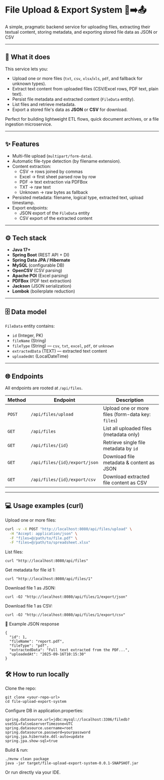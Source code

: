 # File Upload & Export System 📁➡️📤

A simple, pragmatic backend service for uploading files, extracting their textual content, storing metadata, and exporting stored file data as JSON or CSV 


---

## 🚀 What it does
This service lets you:

- Upload one or more files (`txt`, `csv`, `xlsx`/`xls`, `pdf`, and fallback for unknown types).
- Extract text content from uploaded files (CSV/Excel rows, PDF text, plain text).
- Persist file metadata and extracted content (`FileData` entity).
- List files and retrieve metadata.
- Export a stored file's data as **JSON** or **CSV** for download.

Perfect for building lightweight ETL flows, quick document archives, or a file ingestion microservice.


---

## ✨ Features
- Multi-file upload (`multipart/form-data`).
- Automatic file-type detection (by filename extension).
- Content extraction:
  - CSV → rows joined by commas
  - Excel → first sheet parsed row by row
  - PDF → text extraction via PDFBox
  - TXT → raw text
  - Unknown → raw bytes as fallback
- Persisted metadata: filename, logical type, extracted text, upload timestamp.
- Export endpoints:
  - JSON export of the `FileData` entity
  - CSV export of the extracted content

---

## ⚙️ Tech stack
- **Java 17+**
- **Spring Boot** (REST API + DI)
- **Spring Data JPA / Hibernate**
- **MySQL** (configurable DB)
- **OpenCSV** (CSV parsing)
- **Apache POI** (Excel parsing)
- **PDFBox** (PDF text extraction)
- **Jackson** (JSON serialization)
- **Lombok** (boilerplate reduction)

---

## 🗄️ Data model
`FileData` entity contains:

- `id` (Integer, PK)
- `fileName` (String)
- `fileType` (String) — `csv`, `txt`, `excel`, `pdf`, or `unknown`
- `extractedData` (TEXT) — extracted text content
- `uploadedAt` (LocalDateTime)

---

## 🌐 Endpoints
All endpoints are rooted at `/api/files`.

| Method | Endpoint                      | Description |
|--------|--------------------------------|-------------|
| `POST` | `/api/files/upload`            | Upload one or more files (form-data key: `files`) |
| `GET`  | `/api/files`                   | List all uploaded files (metadata only) |
| `GET`  | `/api/files/{id}`              | Retrieve single file metadata by `id` |
| `GET`  | `/api/files/{id}/export/json`  | Download file metadata & content as JSON |
| `GET`  | `/api/files/{id}/export/csv`   | Download extracted file content as CSV |

---

## 💻 Usage examples (curl)

Upload one or more files:
```bash
curl -v -X POST "http://localhost:8080/api/files/upload" \
  -H "Accept: application/json" \
  -F "files=@/path/to/file.pdf" \
  -F "files=@/path/to/spreadsheet.xlsx"
```

List files:
```
curl "http://localhost:8080/api/files"
```

Get metadata for file id 1:
```
curl "http://localhost:8080/api/files/1"
```

Download file 1 as JSON:
```
curl -OJ "http://localhost:8080/api/files/1/export/json"
```

Download file 1 as CSV:
```
curl -OJ "http://localhost:8080/api/files/1/export/csv"
```

📄 Example JSON response
```
{
  "id": 1,
  "fileName": "report.pdf",
  "fileType": "pdf",
  "extractedData": "Full text extracted from the PDF...",
  "uploadedAt": "2025-09-16T10:15:30"
}
```

## 🛠️ How to run locally

Clone the repo:
```
git clone <your-repo-url>
cd file-upload-export-system
```

Configure DB in application.properties:
```
spring.datasource.url=jdbc:mysql://localhost:3306/filedb?useSSL=false&serverTimezone=UTC
spring.datasource.username=root
spring.datasource.password=yourpassword
spring.jpa.hibernate.ddl-auto=update
spring.jpa.show-sql=true
```

Build & run:
```
./mvnw clean package
java -jar target/file-upload-export-system-0.0.1-SNAPSHOT.jar
```

Or run directly via your IDE.

